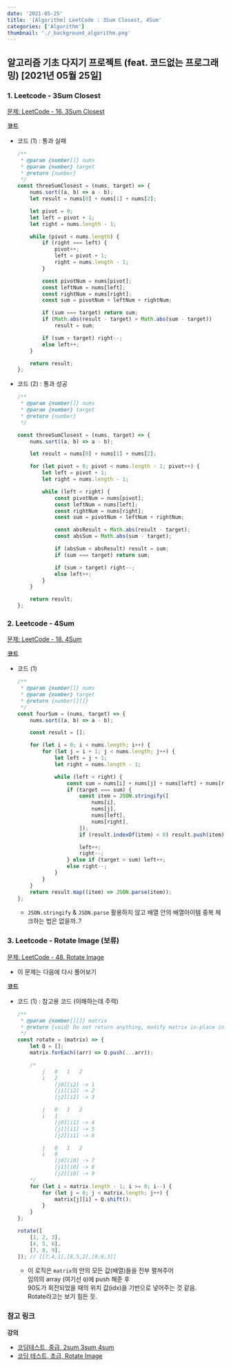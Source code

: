 ```yaml
---
date: '2021-05-25'
title: '[Algorithm] LeetCode : 3Sum Closest, 4Sum'
categories: ['Algorithm']
thumbnail: './_background_algorithm.png'
---
```


## 알고리즘 기초 다지기 프로젝트 (feat. 코드없는 프로그래밍) [2021년 05월 25일]

### **1.** Leetcode - 3Sum Closest

[문제: LeetCode - 16. 3Sum Closest](https://leetcode.com/problems/3sum-closest/)

**코드**

-   코드 (1) : 통과 실패

    ```js
    /**
     * @param {number[]} nums
     * @param {number} target
     * @return {number}
     */
    const threeSumClosest = (nums, target) => {
        nums.sort((a, b) => a - b);
        let result = nums[0] + nums[1] + nums[2];

        let pivot = 0;
        let left = pivot + 1;
        let right = nums.length - 1;

        while (pivot < nums.length) {
            if (right === left) {
                pivot++;
                left = pivot + 1;
                right = nums.length - 1;
            }

            const pivotNum = nums[pivot];
            const leftNum = nums[left];
            const rightNum = nums[right];
            const sum = pivotNum + leftNum + rightNum;

            if (sum === target) return sum;
            if (Math.abs(result - target) > Math.abs(sum - target))
                result = sum;

            if (sum > target) right--;
            else left++;
        }

        return result;
    };
    ```

-   코드 (2) : 통과 성공

    ```js
    /**
     * @param {number[]} nums
     * @param {number} target
     * @return {number}
     */

    const threeSumClosest = (nums, target) => {
        nums.sort((a, b) => a - b);

        let result = nums[0] + nums[1] + nums[2];

        for (let pivot = 0; pivot < nums.length - 1; pivot++) {
            let left = pivot + 1;
            let right = nums.length - 1;

            while (left < right) {
                const pivotNum = nums[pivot];
                const leftNum = nums[left];
                const rightNum = nums[right];
                const sum = pivotNum + leftNum + rightNum;

                const absResult = Math.abs(result - target);
                const absSum = Math.abs(sum - target);

                if (absSum < absResult) result = sum;
                if (sum === target) return sum;

                if (sum > target) right--;
                else left++;
            }
        }

        return result;
    };
    ```

### **2.** Leetcode - 4Sum

[문제: LeetCode - 18. 4Sum](https://leetcode.com/problems/4sum/)

**코드**

-   코드 (1)

    ```js
    /**
     * @param {number[]} nums
     * @param {number} target
     * @return {number[][]}
     */
    const fourSum = (nums, target) => {
        nums.sort((a, b) => a - b);

        const result = [];

        for (let i = 0; i < nums.length; i++) {
            for (let j = i + 1; j < nums.length; j++) {
                let left = j + 1;
                let right = nums.length - 1;

                while (left < right) {
                    const sum = nums[i] + nums[j] + nums[left] + nums[right];
                    if (target === sum) {
                        const item = JSON.stringify([
                            nums[i],
                            nums[j],
                            nums[left],
                            nums[right],
                        ]);
                        if (result.indexOf(item) < 0) result.push(item);

                        left++;
                        right--;
                    } else if (target > sum) left++;
                    else right--;
                }
            }
        }
        return result.map((item) => JSON.parse(item));
    };
    ```

    -   `JSON.stringify` & `JSON.parse` 활용하지 않고 배열 안의 배열아이템 중복 체크하는 법은 없을까..?

### **3.** Leetcode - Rotate Image (보류)

[문제: LeetCode - 48. Rotate Image](https://leetcode.com/problems/rotate-image/)

-   이 문제는 다음에 다시 풀어보기

**코드**

-   코드 (1) : 참고용 코드 (이해하는데 주력)

    ```js
    /**
     * @param {number[][]} matrix
     * @return {void} Do not return anything, modify matrix in-place instead.
     */
    const rotate = (matrix) => {
        let Q = [];
        matrix.forEach((arr) => Q.push(...arr));

        /*
            j   0   1   2
            i   2
                [j0][i2] -> 1
                [j1][i2] -> 2
                [j2][i2] -> 3
    
            j   0   1   2
            i   1
                [j0][i1] -> 4
                [j1][i1] -> 5
                [j2][i1] -> 6
    
            j   0   1   2
            i   0
                [j0][i0] -> 7
                [j1][i0] -> 8
                [j2][i0] -> 9
        */
        for (let i = matrix.length - 1; i >= 0; i--) {
            for (let j = 0; j < matrix.length; j++) {
                matrix[j][i] = Q.shift();
            }
        }
    };

    rotate([
        [1, 2, 3],
        [4, 5, 6],
        [7, 8, 9],
    ]); // [[7,4,1],[8,5,2],[9,6,3]]
    ```

    -   이 로직은 `matrix`의 안의 모든 값(배열)들을 전부 펼쳐주어  
         임의의 array (여기선 `Q`)에 push 해준 후  
         90도가 회전되었을 때의 위치 값(idx)을 기반으로 넣어주는 것 같음.  
         Rotate라고는 보기 힘든 듯.

### **참고 링크**

**강의**

-   [코딩테스트, 중급, 2sum 3sum 4sum](https://youtu.be/OYQOe76Zc5I)
-   [코딩 테스트, 초급, Rotate Image](https://youtu.be/m340QHYvFXI)
